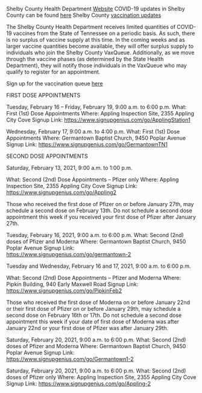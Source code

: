 Shelby County Health Department [Website](https://www.shelbytnhealth.com/)
COVID-19 updates in Shelby County can be found [here](https://www.shelby.community/)
Shelby County [vaccination updates](https://www.shelby.community/covid-19-vaccine/)

The Shelby County Health Department receives limited quantities of COVID-19 vaccines from the State of Tennessee on a periodic basis. As such, there is no surplus of vaccine supply at this time. In the coming weeks and as larger vaccine quantities become available, they will offer surplus supply to individuals who join the Shelby County VaxQueue. Additionally, as we move through the vaccine phases (as determined by the State Health Department), they will notify those individuals in the VaxQueue who may qualify to register for an appointment.

Sign up for the vaccination queue [here](https://vaxqueue.shelbycountytn.gov/)

[comment]: <> (The following will need to be regularily updated)

FIRST DOSE APPOINTMENTS

Tuesday, February 16 – Friday, February 19, 9:00 a.m. to 6:00 p.m. What: First (1st) Dose Appointments
Where: Appling Inspection Site, 2355 Appling City Cove
Signup Link: https://www.signupgenius.com/go/ApplingStation1

Wednesday, February 17, 9:00 a.m. to 4:00 p.m.
What: First (1st)  Dose Appointments
Where: Germantown Baptist Church, 9450 Poplar Avenue
Signup Link: https://www.signupgenius.com/go/GermantownTN1

SECOND DOSE APPOINTMENTS

Saturday, February 13, 2021, 9:00 a.m. to 1:00 p.m.

What: Second (2nd) Dose Appointments – Pfizer only
Where: Appling Inspection Site, 2355 Appling City Cove
Signup Link: https://www.signupgenius.com/go/Appling2

Those who received the first dose of Pfizer on or before January 27th, may schedule a second dose on February 13th. Do not schedule a second dose appointment this week if you received your first dose of Pfizer after January 27th.

Tuesday, February 16, 2021, 9:00 a.m. to 6:00 p.m.
What: Second (2nd) doses of Pfizer and Moderna
Where: Germantown Baptist Church, 9450 Poplar Avenue
Signup Link: https://www.signupgenius.com/go/germantown-2

Tuesday and Wednesday, February 16 and 17, 2021, 9:00 a.m. to 6:00 p.m.

What: Second (2nd) Dose Appointments – Pfizer and Moderna
Where: Pipkin Building, 940 Early Maxwell Road
Signup Link: https://www.signupgenius.com/go/PipkinFeb2

Those who received the first dose of Moderna on or before January 22nd or their first dose of Pfizer on or before January 29th, may schedule a second dose on February 16th or 17th. Do not schedule a second dose appointment this week if your date of first dose of Moderna was after January 22nd or your first dose of Pfizer was after January 29th.

Saturday, February 20, 2021, 9:00 a.m. to 6:00 p.m.
What: Second (2nd) doses of Pfizer and Moderna
Where: Germantown Baptist Church, 9450 Poplar Avenue
Signup Link: https://www.signupgenius.com/go/Germantown1-2

Saturday, February 20, 2021, 9:00 a.m. to 6:00 p.m.
What: Second (2nd) doses of Pfizer only
Where: Appling Inspection Site, 2355 Appling City Cove
Signup Link: https://www.signupgenius.com/go/Appling-2

